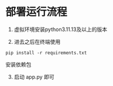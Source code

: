 # 部署运行流程

1. 虚拟环境安装python3.11.13及以上的版本

2. 进去之后在终端使用
```
pip install -r requirements.txt
```
安装依赖包

3. 启动 app.py 即可
